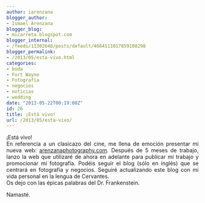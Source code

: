 ```yaml
---
author: iarenzana
blogger_author:
- Ismael Arenzana
blogger_blog:
- micarreta.blogspot.com
blogger_internal:
- /feeds/11302648/posts/default/4664111017859108298
blogger_permalink:
- /2013/05/esta-vivo.html
categories:
- boda
- Fort Wayne
- Fotografía
- negocios
- noticias
- wedding
date: "2013-05-22T00:19:00Z"
id: 26
title: ¡Está vivo!
url: /2013/05/esta-vivo/
---
```

<div style="text-align: justify;">
  ¡Está vivo!
</div>

<div style="text-align: justify;">
  En referencia a un clasicazo del cine, me llena de emoción presentar mi nueva web: <a href="http://arenzanaphotography.com/">arenzanaphotography.com</a>. Después de 5 meses de trabajo, lanzo la web que utilizaré de ahora en adelante para publicar mi trabajo y promocionar mi fotografía. Podéis seguir el blog (sólo en inglés) que se centrará en fotografía y negocios. Seguiré actualizando este blog con mi vida personal en la lengua de Cervantes.
</div>

<div style="text-align: justify;">
</div>

<div style="text-align: justify;">
  Os dejo con las épicas palabras del Dr. Frankenstein.
</div>

<div style="text-align: justify;">
</div>

<div style="clear: both; text-align: center;">
</div>

Namasté.
